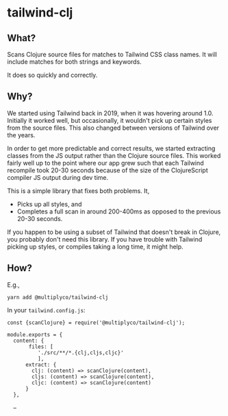 # tailwind-clj

## What?
Scans Clojure source files for matches to Tailwind CSS class names. It will include matches for both strings and keywords.

It does so quickly and correctly.

## Why?

We started using Tailwind back in 2019, when it was hovering around 1.0. Initially it worked well, but occasionally, 
it wouldn't pick up certain styles from the source files. This also changed between versions of Tailwind over the years.

In order to get more predictable and correct results, we started extracting classes from the JS output rather than 
the Clojure source files. This worked fairly well up to the point where our app grew such that each Tailwind 
recompile took 20-30 seconds because of the size of the ClojureScript compiler JS output during dev time. 

This is a simple library that fixes both problems. It,
- Picks up all styles, and
- Completes a full scan in around 200-400ms as opposed to the previous 20-30 seconds.

If you happen to be using a subset of Tailwind that doesn't break in Clojure, you probably don't need this library. 
If you have trouble with Tailwind picking up styles, or compiles taking a long time, it might help.

## How?

E.g.,
```
yarn add @multiplyco/tailwind-clj
```

In your `tailwind.config.js`:

```
const {scanClojure} = require('@multiplyco/tailwind-clj');

module.exports = {
  content: {
       files: [
          './src/**/*.{clj,cljs,cljc}'
          ],
      extract: {
        clj: (content) => scanClojure(content),
        cljs: (content) => scanClojure(content),
        cljc: (content) => scanClojure(content)
      }
  },
  
  …
```